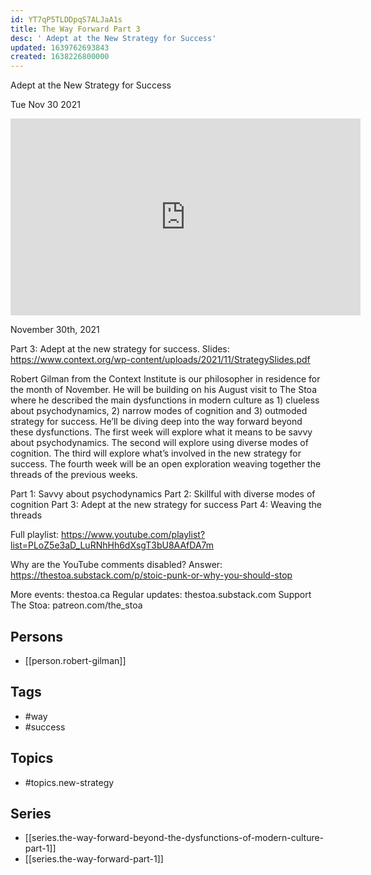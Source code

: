 ```yaml
---
id: YT7qP5TLDDpqS7ALJaA1s
title: The Way Forward Part 3
desc: ' Adept at the New Strategy for Success'
updated: 1639762693843
created: 1638226800000
---
```



 Adept at the New Strategy for Success

Tue Nov 30 2021

<iframe width="560" height="315" src="https://www.youtube.com/embed/OUcz70rGAgo" title="The Way Forward Part 3: Adept at the New Strategy for Success w/ Robert Gilman" frameborder="0" allow="accelerometer; autoplay; clipboard-write; encrypted-media; gyroscope; picture-in-picture" allowfullscreen ></iframe>

November 30th, 2021

Part 3: Adept at the new strategy for success.
Slides: https://www.context.org/wp-content/uploads/2021/11/StrategySlides.pdf

Robert Gilman from the Context Institute is our philosopher in residence for the month of November. He will be building on his August visit to The Stoa where he described the main dysfunctions in modern culture as 1) clueless about psychodynamics, 2) narrow modes of cognition and 3) outmoded strategy for success. He’ll be diving deep into the way forward beyond these dysfunctions. The first week will explore what it means to be savvy about psychodynamics. The second will explore using diverse modes of cognition. The third will explore what’s involved in the new strategy for success. The fourth week will be an open exploration weaving together the threads of the previous weeks.

Part 1: Savvy about psychodynamics
Part 2: Skillful with diverse modes of cognition
Part 3: Adept at the new strategy for success
Part 4: Weaving the threads

Full playlist: https://www.youtube.com/playlist?list=PLoZ5e3aD_LuRNhHh6dXsgT3bU8AAfDA7m

Why are the YouTube comments disabled? Answer: https://thestoa.substack.com/p/stoic-punk-or-why-you-should-stop

More events: thestoa.ca
Regular updates: thestoa.substack.com
Support The Stoa: patreon.com/the_stoa

## Persons

- [[person.robert-gilman]]

## Tags

- #way
- #success

## Topics

- #topics.new-strategy

## Series

- [[series.the-way-forward-beyond-the-dysfunctions-of-modern-culture-part-1]]
- [[series.the-way-forward-part-1]]

